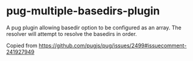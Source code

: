 # pug-multiple-basedirs-plugin
A pug plugin allowing basedir option to be configured as an array. The resolver will attempt to resolve the basedirs in order.

Copied from https://github.com/pugjs/pug/issues/2499#issuecomment-241927949
